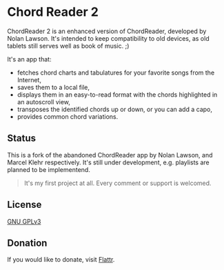 # Chord Reader 2
ChordReader 2 is an enhanced version of ChordReader, developed by Nolan Lawson. It's intended to keep compatibility to old devices, as old tablets still serves well as book of music. ;)

It's an app that:
- fetches chord charts and tabulatures for your favorite songs from the Internet,
- saves them to a local file,
- displays them in an easy-to-read format with the chords highlighted in an autoscroll view,
- transposes the identified chords up or down, or you can add a capo,
- provides common chord variations.

## Status
This is a fork of the abandoned ChordReader app by Nolan Lawson, and Marcel Klehr respectively. It's still under development, e.g. playlists are planned to be implementend.
> It's my first project at all. Every comment or support is welcomed.

## License
[GNU GPLv3][1]

[1]: https://opensource.org/licenses/GPL-3.0

## Donation
If you would like to donate, visit 
[Flattr][2]. 

[2]: https://flattr.com/@AndInTheClouds
